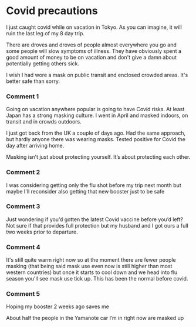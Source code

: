 # Covid precautions

I just caught covid while on vacation in Tokyo. As you can imagine, it will ruin the last leg of my 8 day trip.

There are droves and droves of people almost everywhere you go and some people will slow symptoms of illness. They have obviously spent a good amount of money to be on vacation and don't give a damn about potentially getting others sick. 

I wish I had wore a mask on public transit and enclosed crowded areas. It's better safe than sorry.

### Comment 1

Going on vacation anywhere popular is going to have Covid risks. At least Japan has a strong masking culture. I went in April and masked indoors, on transit and in crowds outdoors. 

I just got back from the UK a couple of days ago. Had the same approach, but hardly anyone there was wearing masks. Tested positive for Covid the day after arriving home.

Masking isn’t just about protecting yourself. It’s about protecting each other.

### Comment 2

I was considering getting only the flu shot before my trip next month but maybe I'll reconsider also getting that new booster just to be safe

### Comment 3

Just wondering if you’d gotten the latest Covid vaccine before you’d left? Not sure if that provides full protection but my husband and I got ours a full two weeks prior to departure.

### Comment 4

It's still quite warm right now so at the moment there are fewer people masking (that being said mask use even now is still higher than most western countries) but once it starts to cool down and we head into flu season you'll see mask use tick up. This has been the normal before covid.

### Comment 5

Hoping my booster 2 weeks ago saves me

About half the people in the Yamanote car I’m in right now are masked up

